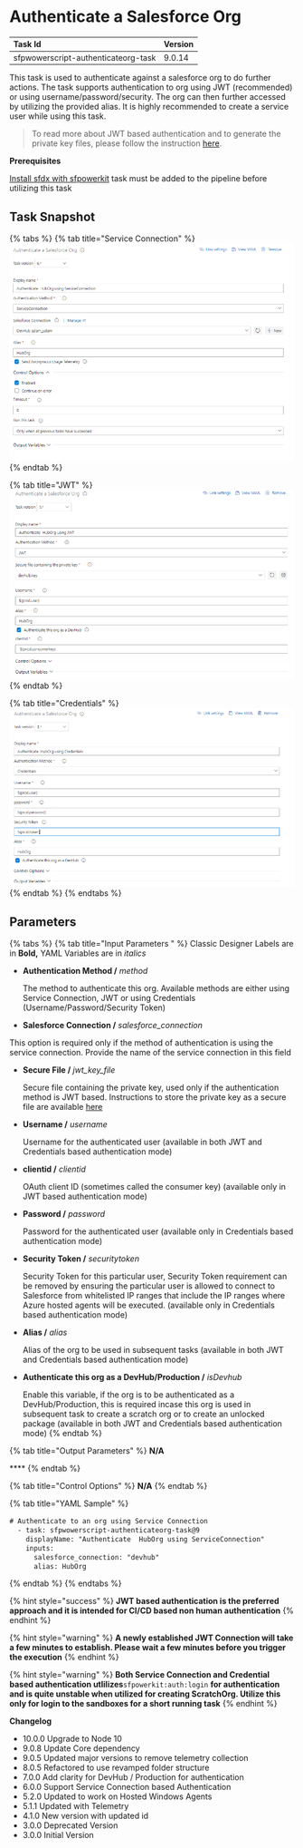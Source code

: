 # Authenticate a Salesforce Org

| Task Id | Version |
| :--- | :--- |
| sfpwowerscript-authenticateorg-task | 9.0.14 |

This task is used to authenticate against a salesforce org to do further actions. The task supports authentication to org using JWT \(recommended\) or using username/password/security. The org can then further accessed by utilizing the provided alias. It is highly recommended to create a service user while using this task.

> To read more about JWT based authentication and to generate the private key files, please follow the instruction [here](https://developer.salesforce.com/docs/atlas.en-us.sfdx_dev.meta/sfdx_dev/sfdx_dev_auth_jwt_flow.htm).

**Prerequisites**

[Install sfdx with sfpowerkit](../utility-tasks/install-sfdx-cli-with-sfpowerkit.md) task must be added to the pipeline before utilizing this task

## **Task Snapshot**

{% tabs %}
{% tab title="Service Connection" %}
![Authenticate a Salesforce Org using Service Connection](../../../.gitbook/assets/authenticate-a-salesforce-org-using-serviceconnection.png)
{% endtab %}

{% tab title="JWT" %}
![Authenticate a Salesforce Org using JWT](../../../.gitbook/assets/Authenticate%20a%20Salesforce%20Org%20using%20JWT.png)
{% endtab %}

{% tab title="Credentials" %}
![Authenticate a Salesforce Org using credentials](../../../.gitbook/assets/Authenticate%20a%20Salesforce%20Org%20using%20Credentials.png)
{% endtab %}
{% endtabs %}

## Parameters

{% tabs %}
{% tab title="Input Parameters " %}
Classic Designer Labels are in **Bold,** YAML Variables are in _italics_

* **Authentication Method /** _method_

  The method to authenticate this org. Available methods are either using Service Connection, JWT or using Credentials \(Username/Password/Security Token\)

* **Salesforce Connection /** _salesforce\_connection_

This option is required only if the method of authentication is using the service connection. Provide the name of the service connection in this field

* **Secure File /** _jwt\_key\_file_

  Secure file containing the private key, used only if the authentication method is JWT based. Instructions to store the private key as a secure file are available [here](https://docs.microsoft.com/en-us/azure/devops/pipelines/library/secure-files?view=azure-devops)

* **Username /** _username_

  Username for the authenticated user \(available in both JWT and Credentials based authentication mode\)

* **clientid /** _clientid_

  OAuth client ID \(sometimes called the consumer key\) \(available only in JWT based authentication mode\)

* **Password /** _password_

  Password for the authenticated user \(available only in Credentials based authentication mode\)

* **Security Token /** _securitytoken_

  Security Token for this particular user, Security Token requirement can be removed by ensuring the particular user is allowed to connect to Salesforce from whitelisted IP ranges that include the IP ranges where Azure hosted agents will be executed. \(available only in Credentials based authentication mode\)

* **Alias /** _alias_

  Alias of the org to be used in subsequent tasks \(available in both JWT and Credentials based authentication mode\)

* **Authenticate this org as a DevHub/Production /** _isDevhub_

  Enable this variable, if the org is to be authenticated as a DevHub/Production, this is required incase this org is used in subsequent task to create a scratch org or to create an unlocked package \(available in both JWT and Credentials based authentication mode\)
{% endtab %}

{% tab title="Output Parameters" %}
**N/A**

\*\*\*\*
{% endtab %}

{% tab title="Control Options" %}
**N/A**
{% endtab %}

{% tab title="YAML Sample" %}
```text
# Authenticate to an org using Service Connection
  - task: sfpwowerscript-authenticateorg-task@9
    displayName: "Authenticate  HubOrg using ServiceConnection"
    inputs:
      salesforce_connection: "devhub"
      alias: HubOrg
```
{% endtab %}
{% endtabs %}

{% hint style="success" %}
**JWT based authentication is the preferred approach and it is intended for CI/CD based non human authentication**
{% endhint %}

{% hint style="warning" %}
**A newly established JWT Connection will take a few minutes to establish. Please wait a few minutes before you trigger the execution**
{% endhint %}

{% hint style="warning" %}
**Both Service Connection and Credential based authentication utlilizes**`sfpowerkit:auth:login` **for authentication and is quite unstable when utilized for creating ScratchOrg. Utilize this only for login to the sandboxes for a short running task**
{% endhint %}

**Changelog**

* 10.0.0 Upgrade to Node 10
* 9.0.8 Update Core dependency
* 9.0.5 Updated major versions to remove telemetry collection
* 8.0.5 Refactored to use revamped folder structure
* 7.0.0 Add clarity for DevHub / Production for authentication
* 6.0.0 Support Service Connection based Authentication
* 5.2.0 Updated to work on Hosted Windows Agents
* 5.1.1 Updated with Telemetry
* 4.1.0 New version with updated id
* 3.0.0 Deprecated Version
* 3.0.0 Initial Version

